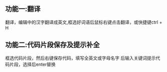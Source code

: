## 功能一:翻译

翻译，编辑中的汉字翻译成英文,框选好词语后鼠标右键点击翻译，或快捷键ctrl + H

## 功能二:代码片段保存及提示补全

框选代码片段，然后右键保存代码，填写全英文或字母名字
后输入关键词提示代码片段，选择后enter替换